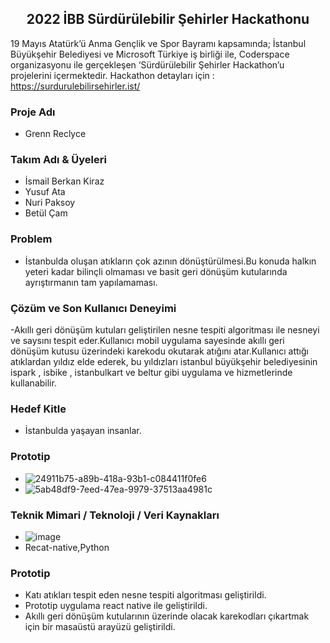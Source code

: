 <h2 align="center"><span><strong>2022 İBB Sürdürülebilir Şehirler Hackathonu</strong></span></h2>

19 Mayıs Atatürk’ü Anma Gençlik ve Spor Bayramı kapsamında; İstanbul Büyükşehir Belediyesi ve Microsoft Türkiye iş birliği ile, Coderspace organizasyonu ile gerçekleşen ‘Sürdürülebilir Şehirler Hackathon’u projelerini içermektedir. Hackathon detayları için : https://surdurulebilirsehirler.ist/

### Proje Adı
- Grenn Reclyce

### Takım Adı & Üyeleri
- İsmail Berkan Kiraz
- Yusuf Ata
- Nuri Paksoy
- Betül Çam

### Problem
- İstanbulda oluşan atıkların çok azının dönüştürülmesi.Bu konuda halkın yeteri kadar bilinçli olmaması ve basit geri dönüşüm kutularında ayrıştırmanın tam yapılamaması.

### Çözüm ve Son Kullanıcı Deneyimi
-Akıllı geri dönüşüm kutuları geliştirilen nesne tespiti algoritması ile nesneyi ve saysını tespit eder.Kullanıcı mobil uygulama sayesinde akıllı geri dönüşüm kutusu üzerindeki karekodu okutarak atığını atar.Kullanıcı attığı atıklardan yıldız elde ederek, bu yıldızları  istanbul büyükşehir belediyesinin ispark , isbike , istanbulkart ve beltur gibi uygulama ve hizmetlerinde kullanabilir. 

### Hedef Kitle
- İstanbulda yaşayan insanlar.

### Prototip
- ![24911b75-a89b-418a-93b1-c084411f0fe6](https://user-images.githubusercontent.com/63494351/168267874-7ba90da0-15de-44b4-9c6b-25bdff4db450.jpg)
- ![5ab48df9-7eed-47ea-9979-37513aa4981c](https://user-images.githubusercontent.com/63494351/168267893-e3205fe5-d506-484d-a6e1-fe4f2c4fff3e.jpg)




### Teknik Mimari / Teknoloji / Veri Kaynakları
- ![image](https://user-images.githubusercontent.com/63494351/168268267-4d48fe9c-a127-45a8-bdd5-6b75fa3f068a.png)
- Recat-native,Python

### Prototip
- Katı atıkları tespit eden nesne tespiti algoritması geliştirildi.
- Prototip uygulama react native ile geliştirildi.
- Akıllı geri dönüşüm kutularının üzerinde olacak karekodları çıkartmak için bir masaüstü arayüzü geliştirildi.
